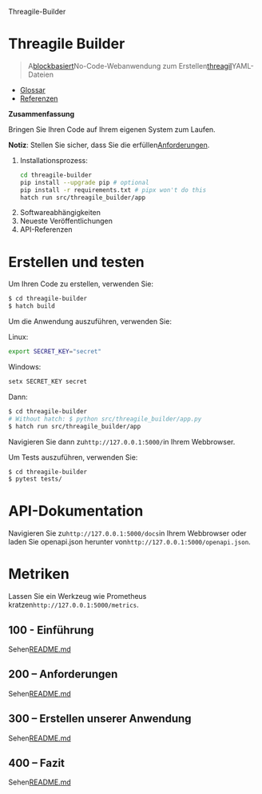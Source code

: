 Threagile-Builder

# Threagile Builder

> A[blockbasiert](https://developers.google.com/blockly)No-Code-Webanwendung zum Erstellen[threagil](https://threagile.io)YAML-Dateien

-   [Glossar](./GLOSSARY.md)
-   [Referenzen](./REFERENCES.md)

**Zusammenfassung**

Bringen Sie Ihren Code auf Ihrem eigenen System zum Laufen.

**Notiz**: Stellen Sie sicher, dass Sie die erfüllen[Anforderungen](./200/README.md).

1.  Installationsprozess:
    ```bash
    cd threagile-builder
    pip install --upgrade pip # optional
    pip install -r requirements.txt # pipx won't do this
    hatch run src/threagile_builder/app
    ```
2.  Softwareabhängigkeiten
3.  Neueste Veröffentlichungen
4.  API-Referenzen

# Erstellen und testen

Um Ihren Code zu erstellen, verwenden Sie:

```bash
$ cd threagile-builder
$ hatch build
```

Um die Anwendung auszuführen, verwenden Sie:

Linux:

```bash
export SECRET_KEY="secret"
```

Windows:

```bash
setx SECRET_KEY secret
```

Dann:

```bash
$ cd threagile-builder
# Without hatch: $ python src/threagile_builder/app.py
$ hatch run src/threagile_builder/app
```

Navigieren Sie dann zu`http://127.0.0.1:5000/`in Ihrem Webbrowser.

Um Tests auszuführen, verwenden Sie:

```bash
$ cd threagile-builder
$ pytest tests/
```

# API-Dokumentation

Navigieren Sie zu`http://127.0.0.1:5000/docs`in Ihrem Webbrowser oder laden Sie openapi.json herunter von`http://127.0.0.1:5000/openapi.json`.

# Metriken

Lassen Sie ein Werkzeug wie Prometheus kratzen`http://127.0.0.1:5000/metrics`.

## 100 - Einführung

Sehen[README.md](./100/README.md)

## 200 – Anforderungen

Sehen[README.md](./200/README.md)

## 300 – Erstellen unserer Anwendung

Sehen[README.md](./300/README.md)

## 400 – Fazit

Sehen[README.md](./400/README.md)
